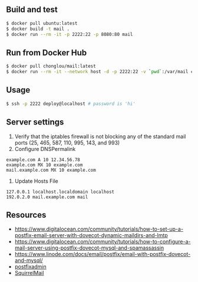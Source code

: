 ## Build and test

```bash
$ docker pull ubuntu:latest
$ docker build -t mail .
$ docker run --rm -it -p 2222:22 -p 8080:80 mail
```

## Run from Docker Hub

```bash
$ docker pull chonglou/mail:latest
$ docker run --rm -it --network host -d -p 2222:22 -v `pwd`:/var/mail chonglou/mail:latest
```

## Usage

```bash
$ ssh -p 2222 deploy@localhost # password is 'hi'
```

## Server settings

1. Verify that the iptables firewall is not blocking any of the standard mail ports (25, 465, 587, 110, 995, 143, and 993)
1. Configure DNSPermalink

```
example.com A 10 12.34.56.78
example.com MX 10 example.com
mail.example.com MX 10 example.com
```

1. Update Hosts File

```
127.0.0.1 localhost.localdomain localhost
192.0.2.0 mail.example.com mail
```

## Resources

- https://www.digitalocean.com/community/tutorials/how-to-set-up-a-postfix-email-server-with-dovecot-dynamic-maildirs-and-lmtp
- https://www.digitalocean.com/community/tutorials/how-to-configure-a-mail-server-using-postfix-dovecot-mysql-and-spamassassin
- https://www.linode.com/docs/email/postfix/email-with-postfix-dovecot-and-mysql/
- [postfixadmin](https://github.com/postfixadmin/postfixadmin)
- [SquirrelMail](http://squirrelmail.org/download.php)
